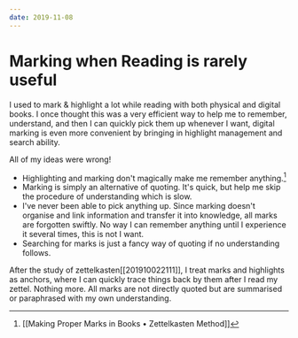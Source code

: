 ```yaml
---
date: 2019-11-08
---
```

# Marking when Reading is rarely useful


I used to mark & highlight a lot while reading with both physical and digital books. I once thought this was a very efficient way to help me to remember, understand, and then I can quickly pick them up whenever I want, digital marking is even more convenient by bringing in highlight management and search ability.

All of my ideas were wrong!
* Highlighting and marking don't magically make me remember anything.[^832AB06D3DE4]
* Marking is simply an alternative of quoting. It's quick, but help me skip the procedure of understanding which is slow.
* I've never been able to pick anything up. Since marking doesn't organise and link information and transfer it into knowledge, all marks are forgotten swiftly. No way I can remember anything until I experience it several times, this is not I want.
* Searching for marks is just a fancy way of quoting if no understanding follows.

After the study of zettelkasten[[201910022111]], I treat marks and highlights as anchors, where I can quickly trace things back by them after I read my zettel. Nothing more. All marks are not directly quoted but are summarised or paraphrased with my own understanding.



[^832AB06D3DE4]: [[Making Proper Marks in Books • Zettelkasten Method]]
